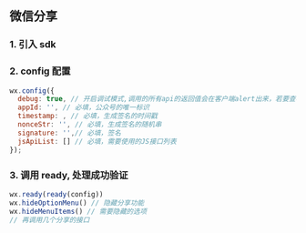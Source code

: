 ## 微信分享

### 1. 引入 sdk

### 2. config 配置

```js
wx.config({
  debug: true, // 开启调试模式,调用的所有api的返回值会在客户端alert出来，若要查看传入的参数，可以在pc端打开，参数信息会通过log打出，仅在pc端时才会打印。
  appId: '', // 必填，公众号的唯一标识
  timestamp: , // 必填，生成签名的时间戳
  nonceStr: '', // 必填，生成签名的随机串
  signature: '',// 必填，签名
  jsApiList: [] // 必填，需要使用的JS接口列表
});
```

### 3. 调用 ready, 处理成功验证

```js
wx.ready(ready(config))
wx.hideOptionMenu() // 隐藏分享功能
wx.hideMenuItems() // 需要隐藏的选项
// 再调用几个分享的接口
```
